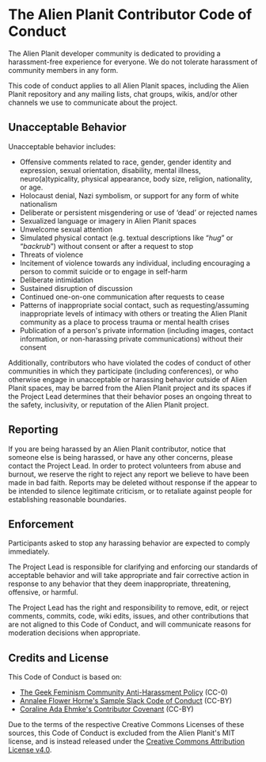 The Alien Planit Contributor Code of Conduct
============================================

The Alien Planit developer community is dedicated to providing a harassment-free experience for everyone. We do not tolerate harassment of community members in any form.

This code of conduct applies to all Alien Planit spaces, including the Alien Planit repository and any mailing lists, chat groups, wikis, and/or other channels we use to communicate about the project.

Unacceptable Behavior
---------------------
Unacceptable behavior includes:

* Offensive comments related to race, gender, gender identity and expression, sexual orientation, disability, mental illness, neuro(a)typicality, physical appearance, body size, religion, nationality, or age.
* Holocaust denial, Nazi symbolism, or support for any form of white nationalism
* Deliberate or persistent misgendering or use of ‘dead’ or rejected names
* Sexualized language or imagery in Alien Planit spaces
* Unwelcome sexual attention
* Simulated physical contact (e.g. textual descriptions like “*hug*” or “*backrub*”) without consent or after a request to stop
* Threats of violence 
* Incitement of violence towards any individual, including encouraging a person to commit suicide or to engage in self-harm
* Deliberate intimidation
* Sustained disruption of discussion
* Continued one-on-one communication after requests to cease
* Patterns of inappropriate social contact, such as requesting/assuming inappropriate levels of intimacy with others or treating the Alien Planit community as a place to process trauma or mental health crises
* Publication of a person's private information (including images, contact information, or non-harassing private communications) without their consent

Additionally, contributors who have violated the codes of conduct of other communities in which they participate (including conferences), or who otherwise engage in unacceptable or harassing behavior outside of Alien Planit spaces, may be barred from the Alien Planit project and its spaces if the Project Lead determines that their behavior poses an ongoing threat to the safety, inclusivity, or reputation of the Alien Planit project.

Reporting
---------
If you are being harassed by an Alien Planit contributor, notice that someone else is being harassed, or have any other concerns, please contact the Project Lead. In order to protect volunteers from abuse and burnout, we reserve the right to reject any report we believe to have been made in bad faith. Reports may be deleted without response if the appear to be intended to silence legitimate criticism, or to retaliate against people for establishing reasonable boundaries. 

Enforcement
-----------
Participants asked to stop any harassing behavior are expected to comply immediately.

The Project Lead is responsible for clarifying and enforcing our standards of acceptable behavior and will take appropriate and fair corrective action in response to any behavior that they deem inappropriate, threatening, offensive, or harmful.

The Project Lead has the right and responsibility to remove, edit, or reject comments, commits, code, wiki edits, issues, and other contributions that are not aligned to this Code of Conduct, and will communicate reasons for moderation decisions when appropriate.

Credits and License
-------------------
This Code of Conduct is based on:
* [The Geek Feminism Community Anti-Harassment Policy](https://geekfeminism.wikia.org/wiki/Community_anti-harassment/Policy) (CC-0)
* [Annalee Flower Horne's Sample Slack Code of Conduct](https://gist.github.com/annalee/2cddeff11357c3a8a613583ebca4dc17) (CC-BY)
* [Coraline Ada Ehmke's Contributor Covenant](https://www.contributor-covenant.org/version/2/0/code_of_conduct) (CC-BY)

Due to the terms of the respective Creative Commons Licenses of these sources, this Code of Conduct is excluded from the Alien Planit's MIT license, and is instead released under the [Creative Commons Attribution License v4.0](https://creativecommons.org/licenses/by/4.0/).  
